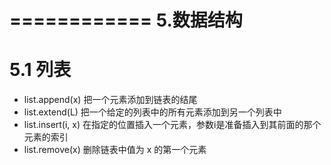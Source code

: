 ============
5.数据结构
============

5.1 列表
===============
* list.append(x) 把一个元素添加到链表的结尾
* list.extend(L) 把一个给定的列表中的所有元素添加到另一个列表中
* list.insert(i, x) 在指定的位置插入一个元素，参数i是准备插入到其前面的那个元素的索引
* list.remove(x) 删除链表中值为 x 的第一个元素

